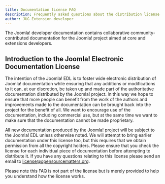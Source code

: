 ```yaml
---
title: Documentation license FAQ
description: Frequently asked questions about the distribution license of the Joomla developer documentation
author: JUG Extension developer
---
```


The Joomla! developer documentation contains collaborative community-contributed documentation for the Joomla! project aimed at core and extensions developers.

## Introduction to the Joomla! Electronic Documentation License

The intention of the Joomla! EDL is to foster wide electronic distribution of Joomla! documentation while ensuring that any additions or modifications to it can, at our discretion, be taken up and made part of the authoritative documentation distributed by the Joomla! project. In this way we hope to ensure that more people can benefit from the work of the authors and improvements made to the documentation can be brought back into the project for the benefit of all. We want to encourage use of the documentation, including commercial use, but at the same time we want to make sure that the documentation cannot be made proprietary.

All new documentation produced by the Joomla! project will be subject to the Joomla! EDL unless otherwise noted. We will attempt to bring earlier documentation under this license too, but this requires that we obtain permission from all the copyright holders. Please ensure that you check the license for each individual piece of documentation before attempting to distribute it. If you have any questions relating to this license please send an email to license@opensourcematters.org.

Please note this FAQ is not part of the license but is merely provided to help you understand how the license works.


